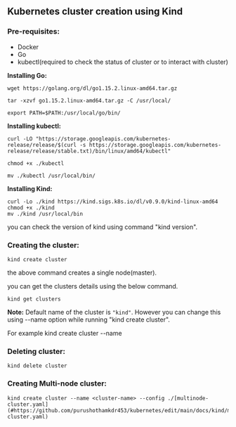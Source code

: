 ## Kubernetes cluster creation using Kind


### Pre-requisites:

- Docker
- Go 
- kubectl(required to check the status of cluster or to interact with cluster)

**Installing Go:**

```
wget https://golang.org/dl/go1.15.2.linux-amd64.tar.gz

tar -xzvf go1.15.2.linux-amd64.tar.gz -C /usr/local/

export PATH=$PATH:/usr/local/go/bin/
```

**Installing kubectl:**

```
curl -LO "https://storage.googleapis.com/kubernetes-release/release/$(curl -s https://storage.googleapis.com/kubernetes-release/release/stable.txt)/bin/linux/amd64/kubectl"

chmod +x ./kubectl

mv ./kubectl /usr/local/bin/
```

**Installing Kind:**

```
curl -Lo ./kind https://kind.sigs.k8s.io/dl/v0.9.0/kind-linux-amd64
chmod +x ./kind
mv ./kind /usr/local/bin
```

you can check the version of kind using command "kind version".

### Creating the cluster:

```
kind create cluster
```
the above command creates a single node(master).

you can get the clusters details using the below command.

```
kind get clusters
```

**Note:** Default name of the cluster is `"kind"`. However you can change this using --name option while running "kind create cluster".

For example kind create cluster --name <clustername>

### Deleting cluster:

```
kind delete cluster
```

### Creating Multi-node cluster:

```
kind create cluster --name <cluster-name> --config ./[multinode-cluster.yaml](#https://github.com/purushothamkdr453/kubernetes/edit/main/docs/kind/multinode-cluster.yaml)
```
